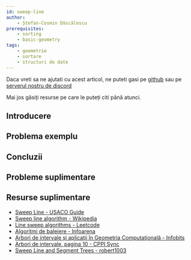 ```yaml
---
id: sweep-line
author:
    - Ștefan-Cosmin Dăscălescu
prerequisites:
    - sorting
    - basic-geometry
tags:
    - geometrie
    - sortare
    - structuri de date
---
```


Daca vreti sa ne ajutati cu acest articol, ne puteti gasi pe
[github](https://github.com/roalgo-discord/arhiva-educationala) sau pe [serverul
nostru de discord](https://discord.gg/vdDRSmg3fC)

Mai jos găsiți resurse pe care le puteți citi până atunci.

## Introducere

## Problema exemplu

## Concluzii

## Probleme suplimentare

## Resurse suplimentare

- [Sweep Line - USACO Guide](https://usaco.guide/plat/sweep-line?lang=cpp)
- [Sweep line algorithm - Wikipedia](https://en.wikipedia.org/wiki/Sweep_line_algorithm)
- [Line sweep algorithms - Leetcode](https://leetcode.com/discuss/study-guide/2166045/line-sweep-algorithms)
- [Algoritmi de baleiere - Infoarena](https://www.infoarena.ro/algoritmi-de-baleiere)
- [Arbori de intervale și aplicaţii în Geometria Computaţională - Infobits](https://www.infobits.ro/docs/arbori_de_intervale_prof_dana_lica.pdf)
- [Arbori de intervale, pagina 10 - CPPI Sync](https://cppi.sync.ro/materia/lectii/arbori%20de%20intervale.pdf)
- [Sweep Line and Segment Trees - robert1003](https://robert1003.github.io/2020/02/10/sweep-line-and-segment-tree.html)